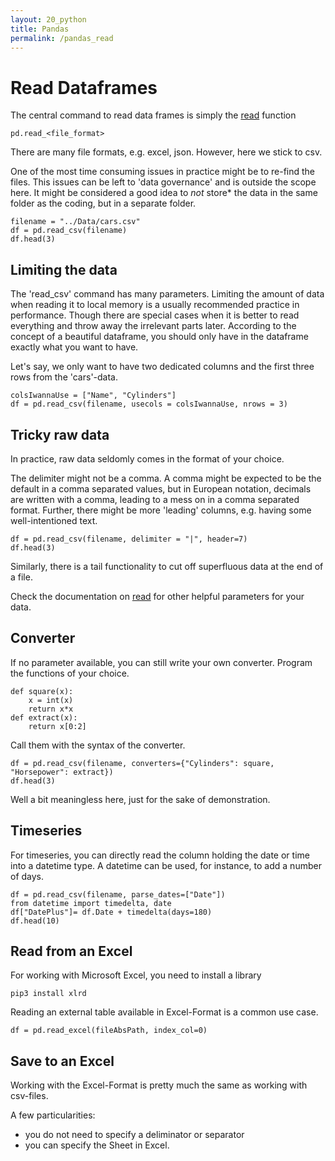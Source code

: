```yaml
---
layout: 20_python
title: Pandas
permalink: /pandas_read
---
```



# Read Dataframes

The central command to read data frames is simply the [read](https://pandas.pydata.org/docs/reference/api/pandas.read_csv.html) function
>
    pd.read_<file_format>

There are many file formats, e.g. excel, json. However, here we stick to csv. 

One of the most time consuming issues in practice might be to re-find the files.
This issues can be left to 'data governance' and is outside the scope here.
It might be considered a good idea to *not* store* the data in the same folder as the coding, but in a separate folder.

>
    filename = "../Data/cars.csv"
    df = pd.read_csv(filename)
    df.head(3)


## Limiting the data

The 'read_csv' command has many parameters. 
Limiting the amount of data when reading it to local memory is a usually recommended practice in performance.
Though there are special cases when it is better to read everything and throw away the irrelevant parts later.
According to the concept of a beautiful dataframe, you should only have in the dataframe exactly what you want to have.

Let's say, we only want to have two dedicated columns and the first three rows from the 'cars'-data.

>
    colsIwannaUse = ["Name", "Cylinders"]
    df = pd.read_csv(filename, usecols = colsIwannaUse, nrows = 3)


## Tricky raw data

In practice, raw data seldomly comes in the format of your choice.

The delimiter might not be a comma. A comma might be expected to be the default in a comma separated values, but in European notation, decimals are written with a comma, leading to a mess on in a comma separated format.
Further, there might be more 'leading' columns, e.g. having some well-intentioned text.

>
    df = pd.read_csv(filename, delimiter = "|", header=7)
    df.head(3)

Similarly, there is a tail functionality to cut off superfluous data at the end of a file. 

Check the documentation on [read](https://pandas.pydata.org/docs/reference/api/pandas.read_csv.html) for other helpful parameters for your data.

## Converter

If no parameter available, you can still write your own converter. 
Program the functions of your choice. 


>
    def square(x):
        x = int(x)
        return x*x
    def extract(x):
        return x[0:2]

Call them with the syntax of the converter.

>
    df = pd.read_csv(filename, converters={"Cylinders": square, "Horsepower": extract})
    df.head(3)

Well a bit meaningless here, just for the sake of demonstration.


## Timeseries

For timeseries, you can directly read the column holding the date or time into a datetime type.
A datetime can be used, for instance, to add a number of days. 

> 
    df = pd.read_csv(filename, parse_dates=["Date"])
    from datetime import timedelta, date
    df["DatePlus"]= df.Date + timedelta(days=180)
    df.head(10)    


##  Read from an Excel

For working with Microsoft Excel, you need to install a library 
>
    pip3 install xlrd


Reading an external table available in Excel-Format is a common use case.

>
    df = pd.read_excel(fileAbsPath, index_col=0)

## Save to an Excel

Working with the Excel-Format is pretty much the same as working with csv-files.

A few particularities:

- you do not need to specify a deliminator or separator
- you can specify the Sheet in Excel.

